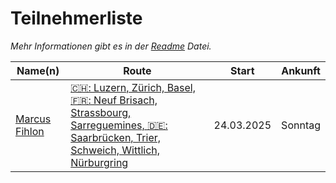 # Teilnehmerliste

*Mehr Informationen gibt es in der [Readme](README.md) Datei.*

| Name(n) | Route | Start | Ankunft |
| ------- | ----- | ----- | ------- |
| [Marcus Fihlon](https://fosstodon.org/@McPringle) | [🇨🇭: Luzern, Zürich, Basel, 🇫🇷: Neuf Brisach, Strassbourg, Sarreguemines, 🇩🇪: Saarbrücken, Trier, Schweich, Wittlich, Nürburgring](https://www.komoot.com/tour/1980778498/zoom) | 24.03.2025 | Sonntag |
